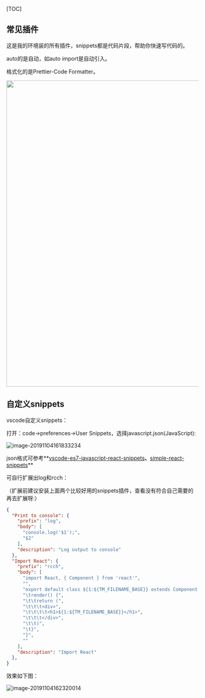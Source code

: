 [TOC]

## 常见插件

这是我的环境装的所有插件，snippets都是代码片段，帮助你快速写代码的。

auto的是自动，如auto import是自动引入。

格式化的是Prettier-Code Formatter。

<img src="https://tva1.sinaimg.cn/large/006y8mN6ly1g96nufkjvgj30fm11ynge.jpg" height=800/>



## 自定义snippets

vscode自定义snippets：

打开：code->preferences->User Snippets，选择javascript.json(JavaScript):

![image-20191104161833234](https://tva1.sinaimg.cn/large/006y8mN6ly1g8m2wzk1caj31nk0dw439.jpg)

json格式可参考**[vscode-es7-javascript-react-snippets](https://github.com/dsznajder/vscode-es7-javascript-react-snippets/blob/master/snippets/snippets.json)**、**[simple-react-snippets]()**

可自行扩展出log和rcch：

（扩展前建议安装上面两个比较好用的snippets插件，查看没有符合自己需要的再去扩展呀:）

```json
{
  "Print to console": {
    "prefix": "log",
    "body": [
      "console.log('$1');",
      "$2"
    ],
    "description": "Log output to console"
  },
  "Import React": {
    "prefix": "rcch",
    "body": [
      "import React, { Component } from 'react'",
      "",
      "export default class ${1:${TM_FILENAME_BASE}} extends Component {",
      "\trender() {",
      "\t\treturn (",
      "\t\t\t<div>",
      "\t\t\t\t<h1>${1:${TM_FILENAME_BASE}}</h1>",
      "\t\t\t</div>",
      "\t\t)",
      "\t}",
      "}",
      ""
    ],
    "description": "Import React"
  },
}
```

效果如下图：

![image-20191104162320014](https://tva1.sinaimg.cn/large/006y8mN6ly1g8m31x6mhcj30q60fwn3a.jpg)